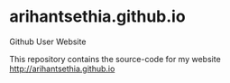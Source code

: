 arihantsethia.github.io
==================

Github User Website

This repository contains the source-code for my website http://arihantsethia.github.io
